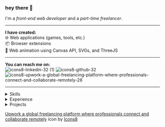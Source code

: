 ### hey there :love_you_gesture:
I'm a _front-end web developer_ and a _part-time freelancer_.

<hr />

**I have created:**<br />
:globe_with_meridians: Web applications (games, tools, etc.)<br />
:package: Browser extensions<br />
:diamond_shape_with_a_dot_inside: Web animation using Canvas API, SVGs, and ThreeJS

<hr />

**You can reach me on:**<br />
![icons8-linkedin-32 (1)](https://www.linkedin.com/in/0-hs-0/)
![icons8-github-32](https://github.com/0-harshit-0)
![icons8-upwork-a-global-freelancing-platform-where-professionals-connect-and-collaborate-remotely-28](https://www.upwork.com/freelancers/~0176e6bae15473d94f)

<hr />

<details>
  <summary>Skills</summary>
  <img src='https://img.shields.io/badge/-HTML-orange?style=for-the-badge' />
  <img src='https://img.shields.io/badge/-CSS-blue?style=for-the-badge' />
  <img src='https://img.shields.io/badge/-JS-yellow?style=for-the-badge' />
  <img src='https://img.shields.io/badge/-ReactJS-rgb(0,200,200)?style=for-the-badge' />
  <img src='https://img.shields.io/badge/-NodeJS-lightBlue?style=for-the-badge' />
  <img src='https://img.shields.io/badge/-Express-rgb(0, 0, 100)?style=for-the-badge' />
  <img src='https://img.shields.io/badge/-Php-rgb(133, 142, 187)?style=for-the-badge' />
  <img src='https://img.shields.io/badge/-Solidity-grey?style=for-the-badge' />
</details>

<details>
  <summary>Experience</summary>
  :briefcase: I'm a part time freelancer on upwork.
</details>

<details>
  <summary>Projects</summary>
  
  :card_index_dividers: [Canvas Utility](https://github.com/0-harshit-0/Utility-HTML5Canvas) JavaScript library that provides various data structure and shape functions for creating art and animations using HTML5 Canvas API.<br />
  :performing_arts: [Cryptic](http://0harshit0.pythonanywhere.com/) is an _image steganography_ tool for encoding and decoding text/files in an Image.<br />
  :world_map: [Google Map Scraper](https://addons.mozilla.org/en-US/firefox/addon/google-map-leads-scraper/) is a scraping browser extension. It is used to scrape google map info.<br />
  :space_invader: [SpaceWars](https://spacewars.glitch.me/) is an online, free-to-play<!--, multiplayer--> game, Created using HTML, CSS, JS, Canvas API.<!--, Node, Express, and Socket.io.-->
</details>

<a target="_blank" href="https://icons8.com/icon/HKdmFbFm7xQV/upwork-a-global-freelancing-platform-where-professionals-connect-and-collaborate-remotely">Upwork a global freelancing platform where professionals connect and collaborate remotely</a> icon by <a target="_blank" href="https://icons8.com">Icons8</a>

